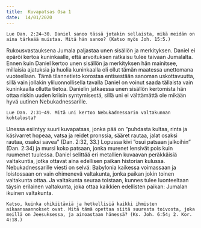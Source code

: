 ```yaml
---
title:  Kuvapatsas Osa 1
date:  14/01/2020
---
```


`Lue Dan. 2:24–30. Daniel sanoo tässä jotakin sellaista, mikä meidän on aina tärkeää muistaa. Mitä hän sanoo? (Katso myös Joh. 15:5.)`

Rukousvastauksena Jumala paljastaa unen sisällön ja merkityksen. Daniel ei epäröi kertoa kuninkaalle, että arvoituksen ratkaisu tulee taivaan Jumalalta. Ennen kuin Daniel kertoo unen sisällön ja merkityksen hän mainitsee, millaisia ajatuksia ja huolia kuninkaalla oli ollut tämän maatessa unettomana vuoteellaan. Tämä tilannetieto korostaa entisestään sanoman uskottavuutta, sillä vain jollakin yliluonnollisella tavalla Daniel on voinut saada tällaista vain kuninkaalla ollutta tietoa. Danielin jatkaessa unen sisällön kertomista hän ottaa riskin uuden kriisin syntymisestä, sillä uni ei välttämättä ole mikään hyvä uutinen Nebukadnessarille.

`Lue Dan. 2:31–49. Mitä uni kertoo Nebukadnessarin valtakunnan kohtalosta?`

Unessa esiintyy suuri kuvapatsas, jonka pää on ”puhdasta kultaa, rinta ja käsivarret hopeaa, vatsa ja reidet pronssia, sääret rautaa, jalat osaksi rautaa, osaksi savea” (Dan. 2:32, 33.) Lopussa kivi ”osui patsaan jalkoihin” (Dan. 2:34) ja mursi koko patsaan, jonka murenet lensivät pois kuin ruumenet tuulessa. Daniel selittää eri metallien kuvaavan peräkkäisiä valtakuntia, jotka ottavat aina edellisen paikan historian kulussa. Nebukadnessarille viesti on selvä: Babylonia kaikessa voimassaan ja loistossaan on vain ohimenevä valtakunta, jonka paikan jokin toinen valtakunta ottaa. Ja valtakunta seuraa toistaan, kunnes tulee luonteeltaan täysin erilainen valtakunta, joka ottaa kaikkien edellisten paikan: Jumalan ikuinen valtakunta.

`Katso, kuinka ohikiitäviä ja hetkellisiä kaikki ihmisten aikaansaannokset ovat. Mitä tämä opettaa siitä suuresta toivosta, joka meillä on Jeesuksessa, ja ainoastaan hänessä? (Ks. Joh. 6:54; 2. Kor. 4:18.)`